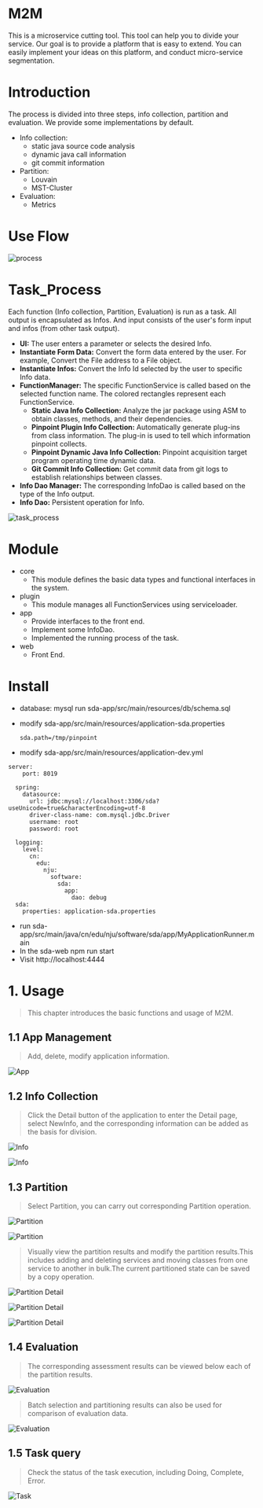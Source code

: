 # M2M
This is a microservice cutting tool. This tool can help you to divide your service. Our goal is to provide a platform that is easy to extend. You can easily implement your ideas on this platform, and conduct micro-service segmentation.

# Introduction
The process is divided into three steps, info collection, partition and evaluation. We provide some implementations by default. 
- Info collection: 
  - static java source code analysis
  - dynamic java call information
  - git commit information
- Partition: 
  - Louvain
  - MST-Cluster
- Evaluation: 
  - Metrics

# Use Flow
 ![process](/doc/images/process.png)
 
# Task_Process
Each function (Info collection, Partition, Evaluation) is run as a task. All output is encapsulated as Infos. And input consists of the user's form input and infos (from other task output). 
- **UI:** The user enters a parameter or selects the desired Info.
- **Instantiate Form Data:** Convert the form data entered by the user. For example, Convert the File address to a File object.
- **Instantiate Infos:** Convert the Info Id selected by the user to specific Info data.
- **FunctionManager:** The specific FunctionService is called based on the selected function name. The colored rectangles represent each FunctionService.
  - **Static Java Info Collection:** Analyze the jar package using ASM to obtain classes, methods, and their dependencies.
  - **Pinpoint Plugin Info Collection:** Automatically generate plug-ins from class information. The plug-in is used to tell which information pinpoint collects.
  - **Pinpoint Dynamic Java Info Collection:** Pinpoint acquisition target program operating time dynamic data.
  - **Git Commit Info Collection:** Get commit data from git logs to establish relationships between classes.
- **Info Dao Manager:** The corresponding InfoDao is called based on the type of the Info output.
- **Info Dao:** Persistent operation for Info.

 

 ![task_process](/doc/images/task_process.png)

# Module
- core
  - This module defines the basic data types and functional interfaces in the system.
- plugin
  - This module manages all FunctionServices using serviceloader.
- app
  - Provide interfaces to the front end.
  - Implement some InfoDao.
  - Implemented the running process of the task.
- web
  - Front End.

# Install
- database: mysql run sda-app/src/main/resources/db/schema.sql
- modify sda-app/src/main/resources/application-sda.properties

  ``sda.path=/tmp/pinpoint``
- modify sda-app/src/main/resources/application-dev.yml
````
server:
    port: 8019
  
  spring:
    datasource:
      url: jdbc:mysql://localhost:3306/sda?useUnicode=true&characterEncoding=utf-8
      driver-class-name: com.mysql.jdbc.Driver
      username: root
      password: root
  
  logging:
    level:
      cn:
        edu:
          nju:
            software:
              sda:
                app:
                  dao: debug
  sda:
    properties: application-sda.properties
````
- run sda-app/src/main/java/cn/edu/nju/software/sda/app/MyApplicationRunner.main
- In the sda-web   npm run start
- Visit http://localhost:4444

# 1. Usage
> This chapter introduces the basic functions and usage of M2M.

## 1.1 App Management
> Add, delete, modify application information.

 ![App](/doc/images/usage/app.png)
 
## 1.2 Info Collection
> Click the Detail button of the application to enter the Detail page, select NewInfo, and the corresponding information can be added as the basis for division.

![Info](/doc/images/usage/info1.png)
 
![Info](/doc/images/usage/info2.png)
 
## 1.3 Partition
> Select Partition, you can carry out corresponding Partition operation.

![Partition](/doc/images/usage/partition1.png)
 
![Partition](/doc/images/usage/partition2.png)
 
> Visually view the partition results and modify the partition results.This includes adding and deleting services and moving classes from one service to another in bulk.The current partitioned state can be saved by a copy operation.

![Partition Detail](/doc/images/usage/partition3.png)
 
![Partition Detail](/doc/images/usage/partition4.png)
 
![Partition Detail](/doc/images/usage/partition5.png)
 
## 1.4 Evaluation
> The corresponding assessment results can be viewed below each of the partition results.

![Evaluation](/doc/images/usage/evaluation1.png)

> Batch selection and partitioning results can also be used for comparison of evaluation data.

![Evaluation](/doc/images/usage/evaluation2.png)

## 1.5 Task query

> Check the status of the task execution, including Doing, Complete, Error.

![Task](/doc/images/usage/task.png)




